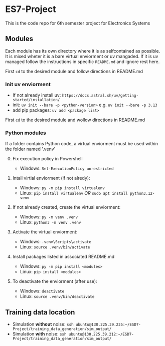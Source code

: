 # ES7-Project

This is the code repo for 6th semester project for Electronics Systems

## Modules

Each module has its own directory where it is as selfcontained as possible.
It is mixed wheter it is a bare virtual enviorment or uv mangaded.
If it is uv managed follow the instructions in specific `README.md` and ignore rest here. 

First `cd` to the desired module and follow directions in README.md

### Init uv enviorment
- If not already install uv: `https://docs.astral.sh/uv/getting-started/installation/`
- init: `uv init --bare -p <python-version>` e.g. `uv init --bare -p 3.13`
- add pip packages: `uv add <package list>`

First `cd` to the desired module and wollow directions in README.md

### Python modules

If a folder contains Python code, a virtual enviorment must be used within the folder named '.venv'

0. Fix execution policy in Powershell

   - Windows: `Set-ExecutionPolicy unrestricted`

1. Intall virtial enviorment (if not alredy):

   - Windows: `py -m pip install virtualenv`
   - Linux: `pip install virtualenv` _OR_ `sudo apt install python3.12-venv`

2. If not already created, create the virtual enviorment:

   - Windows: `py -m venv .venv`
   - Linux: `python3 -m venv .venv`

3. Activate the virtual enviorment:

   - Windows: `.venv\Scripts\activate`
   - Linux: `source .venv/bin/activate`

4. Install packages listed in associated README.md

   - Windows: `py -m pip install <modules>`
   - Linux: `pip install <modules>`

5. To deactivate the enviorment (after use):
   - Windows: `deactivate`
   - Linux: `source .venv/bin/deactivate`

## Training data location
- Simulation **without** noise: `ssh ubuntu@130.225.39.235:~/ESD7-Project/training_data_generation/sim_output/`
- Simulation **with** noise: `ssh ubuntu@130.225.39.212:~/ESD7-Project/training_data_generation/sim_output/`